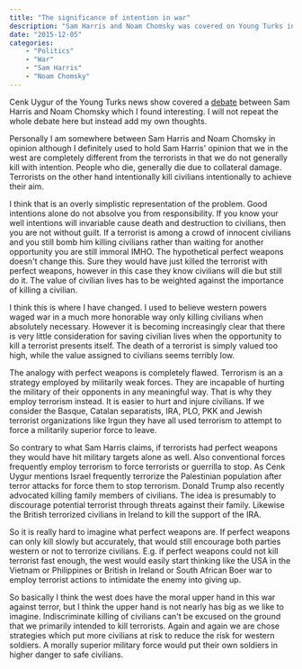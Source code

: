 ```yaml
---
title: "The significance of intention in war"
description: "Sam Harris and Noam Chomsky was covered on Young Turks in an email exchange over the significance or lack of with respect to western wars in the middle east compared to terrorists."
date: "2015-12-05"
categories:
    - "Politics"
    - "War"
    - "Sam Harris"
    - "Noam Chomsky"
---
```


Cenk Uygur of the Young Turks news show covered a [debate][youngturk] between Sam Harris and Noam Chomsky which I found interesting. I will not repeat the whole debate here but instead add my own thoughts.

Personally I am somewhere between Sam Harris and Noam Chomsky in opinion although I definitely used to hold Sam Harris' opinion that we in the west are completely different from the terrorists in that we do not generally kill with intention. People who die, generally die due to collateral damage. Terrorists on the other hand intentionally kill civilians intentionally to achieve their aim.

I think that is an overly simplistic representation of the problem. Good intentions alone do not absolve you from responsibility. If you know your well intentions will invariable cause death and destruction to civilians, then you are not without guilt. If a terrorist is among a crowd of innocent civilians and you still bomb him killing civilians rather than waiting for another opportunity you are still immoral IMHO. The hypothetical perfect weapons doesn't change this. Sure they would have just killed the terrorist with perfect weapons, however in this case they know civilians will die but still do it. The value of civilian lives has to be weighted against the importance of killing a civilian.

I think this is where I have changed. I used to believe western powers waged war in a much more honorable way only killing civilians when absolutely necessary. However it is becoming increasingly clear that there is very little consideration for saving civilian lives when the opportunity to kill a terrorist presents itself. The death of a terrorist is simply valued too high, while the value assigned to civilians seems terribly low.

The analogy with perfect weapons is completely flawed. Terrorism is an a strategy employed by militarily weak forces. They are incapable of hurting the military of their opponents in any meaningful way. That is why they employ terrorism instead. It is easier to hurt and injure civilians. If we consider the Basque, Catalan separatists, IRA, PLO, PKK and Jewish terrorist organizations like Irgun they have all used terrorism to attempt to force a militarily superior force to leave. 

So contrary to what Sam Harris claims, if terrorists had perfect weapons they would have hit military targets alone as well. Also conventional forces frequently employ terrorism to force terrorists or guerrilla to stop. As Cenk Uygur mentions Israel frequently terrorize the Palestinian population after terror attacks for force them to stop terrorism. Donald Trump also recently advocated killing family members of civilians. The idea is presumably to discourage potential terrorist through threats against their family. Likewise the British terrorized civilians in Ireland to kill the support of the IRA.

So it is really hard to imagine what perfect weapons are. If perfect weapons can only kill slowly but accurately, that would still encourage both parties western or not to terrorize civilians. E.g. if perfect weapons could not kill terrorist fast enough, the west would easily start thinking like the USA in the Vietnam or Philippines or British in Ireland or South African Boer war to employ terrorist actions to intimidate the enemy into giving up.

So basically I think the west does have the moral upper hand in this war against terror, but I think the upper hand is not nearly has big as we like to imagine. Indiscriminate killing of civilians can't be excused on the ground that we primarily intended to kill terrorists. Again and again we are chose strategies which put more civilians at risk to reduce the risk for western soldiers. A morally superior military force would put their own soldiers in higher danger to safe civilians.

[youngturk]: https://www.youtube.com/watch?v=tkBRVRBhSso
